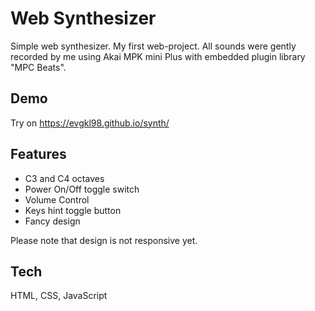 # Web Synthesizer
Simple web synthesizer. My first web-project. All sounds were gently recorded by me using Akai MPK mini Plus with embedded plugin library "MPC Beats". 

## Demo
Try on https://evgkl98.github.io/synth/

## Features
- C3 and C4 octaves
- Power On/Off toggle switch
- Volume Control
- Keys hint toggle button
- Fancy design

Please note that design is not responsive yet.

## Tech
HTML, CSS, JavaScript
